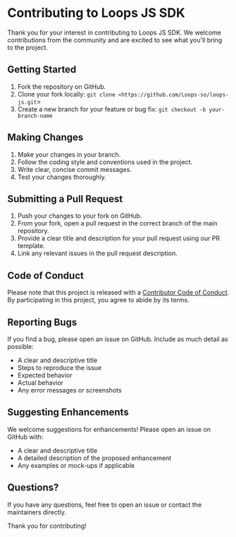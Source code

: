 # Contributing to Loops JS SDK

Thank you for your interest in contributing to Loops JS SDK. We welcome contributions from the community and are excited to see what you'll bring to the project.

## Getting Started

1. Fork the repository on GitHub.
2. Clone your fork locally: `git clone <https://github.com/Loops-so/loops-js.git`>
3. Create a new branch for your feature or bug fix: `git checkout -b your-branch-name`

## Making Changes

1. Make your changes in your branch.
2. Follow the coding style and conventions used in the project.
3. Write clear, concise commit messages.
4. Test your changes thoroughly.

## Submitting a Pull Request

1. Push your changes to your fork on GitHub.
2. From your fork, open a pull request in the correct branch of the main repository.
3. Provide a clear title and description for your pull request using our PR template.
4. Link any relevant issues in the pull request description.

## Code of Conduct

Please note that this project is released with a [Contributor Code of Conduct](CODE_OF_CONDUCT.md). By participating in this project, you agree to abide by its terms.

## Reporting Bugs

If you find a bug, please open an issue on GitHub. Include as much detail as possible:

- A clear and descriptive title
- Steps to reproduce the issue
- Expected behavior
- Actual behavior
- Any error messages or screenshots

## Suggesting Enhancements

We welcome suggestions for enhancements! Please open an issue on GitHub with:

- A clear and descriptive title
- A detailed description of the proposed enhancement
- Any examples or mock-ups if applicable

## Questions?

If you have any questions, feel free to open an issue or contact the maintainers directly.

Thank you for contributing!
